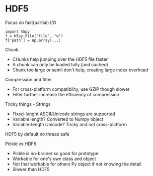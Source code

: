 # HDF5

Focus on fast(partial) I/O

```
import h5py
f = h5py.File("file", "w")
f['path'] = np.array(...)
```

Chunk

* CHunks help jumping over the HDF5 file faster
* A chunk can only be loaded fully (and cached)
* Chunk too large or samll don't help, creating large index overhead

Compression and filter

* For cross-platform compatibility, use GZIP though slower
* Filter further increase the efficiency of compression

Tricky things - Strings
* Fixed-lenght ASCII/Unicode strings are supported
* Variable length? Converted to Numpy object
* Variable-length Unicode? Tricky and not cross-platform

HDF5 by default no thread safe

Pickle vs HDF5
* Pickle is no-brainer so good for prototype
* Workable for one's own class and object
* Not that workable for others Py object if not knowing the detail
* Slower than HDF5
